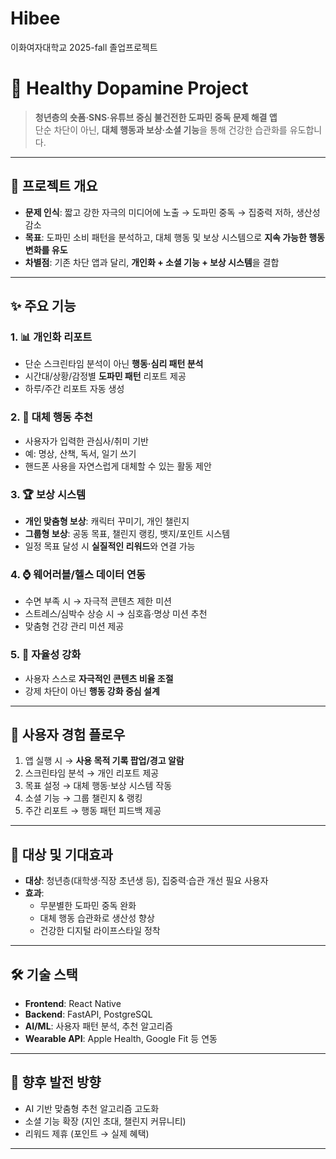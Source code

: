# Hibee
이화여자대학교 2025-fall 졸업프로젝트

# 📱 Healthy Dopamine Project

> **청년층의 숏폼·SNS·유튜브 중심 불건전한 도파민 중독 문제 해결 앱**  
> 단순 차단이 아닌, **대체 행동과 보상·소셜 기능**을 통해 건강한 습관화를 유도합니다.

---

## 🚀 프로젝트 개요
- **문제 인식**: 짧고 강한 자극의 미디어에 노출 → 도파민 중독 → 집중력 저하, 생산성 감소  
- **목표**: 도파민 소비 패턴을 분석하고, 대체 행동 및 보상 시스템으로 **지속 가능한 행동 변화를 유도**  
- **차별점**: 기존 차단 앱과 달리, **개인화 + 소셜 기능 + 보상 시스템**을 결합

---

## ✨ 주요 기능

### 1. 📊 개인화 리포트
- 단순 스크린타임 분석이 아닌 **행동·심리 패턴 분석**
- 시간대/상황/감정별 **도파민 패턴** 리포트 제공
- 하루/주간 리포트 자동 생성

### 2. 🔄 대체 행동 추천
- 사용자가 입력한 관심사/취미 기반
- 예: 명상, 산책, 독서, 일기 쓰기
- 핸드폰 사용을 자연스럽게 대체할 수 있는 활동 제안

### 3. 🏆 보상 시스템
- **개인 맞춤형 보상**: 캐릭터 꾸미기, 개인 챌린지
- **그룹형 보상**: 공동 목표, 챌린지 랭킹, 뱃지/포인트 시스템
- 일정 목표 달성 시 **실질적인 리워드**와 연결 가능

### 4. ⌚ 웨어러블/헬스 데이터 연동
- 수면 부족 시 → 자극적 콘텐츠 제한 미션
- 스트레스/심박수 상승 시 → 심호흡·명상 미션 추천
- 맞춤형 건강 관리 미션 제공

### 5. 🧠 자율성 강화
- 사용자 스스로 **자극적인 콘텐츠 비율 조절**
- 강제 차단이 아닌 **행동 강화 중심 설계**

---

## 🔔 사용자 경험 플로우
1. 앱 실행 시 → **사용 목적 기록 팝업/경고 알람**
2. 스크린타임 분석 → 개인 리포트 제공
3. 목표 설정 → 대체 행동·보상 시스템 작동
4. 소셜 기능 → 그룹 챌린지 & 랭킹
5. 주간 리포트 → 행동 패턴 피드백 제공

---

## 👥 대상 및 기대효과
- **대상**: 청년층(대학생·직장 초년생 등), 집중력·습관 개선 필요 사용자
- **효과**:
  - 무분별한 도파민 중독 완화
  - 대체 행동 습관화로 생산성 향상
  - 건강한 디지털 라이프스타일 정착

---

## 🛠️ 기술 스택 
- **Frontend**: React Native 
- **Backend**: FastAPI, PostgreSQL
- **AI/ML**: 사용자 패턴 분석, 추천 알고리즘
- **Wearable API**: Apple Health, Google Fit 등 연동

---

## 📌 향후 발전 방향
- AI 기반 맞춤형 추천 알고리즘 고도화
- 소셜 기능 확장 (지인 초대, 챌린지 커뮤니티)
- 리워드 제휴 (포인트 → 실제 혜택)

---
